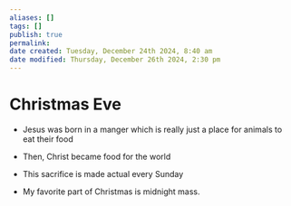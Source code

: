 ```yaml
---
aliases: []
tags: []
publish: true
permalink:
date created: Tuesday, December 24th 2024, 8:40 am
date modified: Thursday, December 26th 2024, 2:30 pm
---
```


# Christmas Eve

- Jesus was born in a manger which is really just a place for animals to eat their food
- Then, Christ became food for the world
- This sacrifice is made actual every Sunday

- My favorite part of Christmas is midnight mass.  